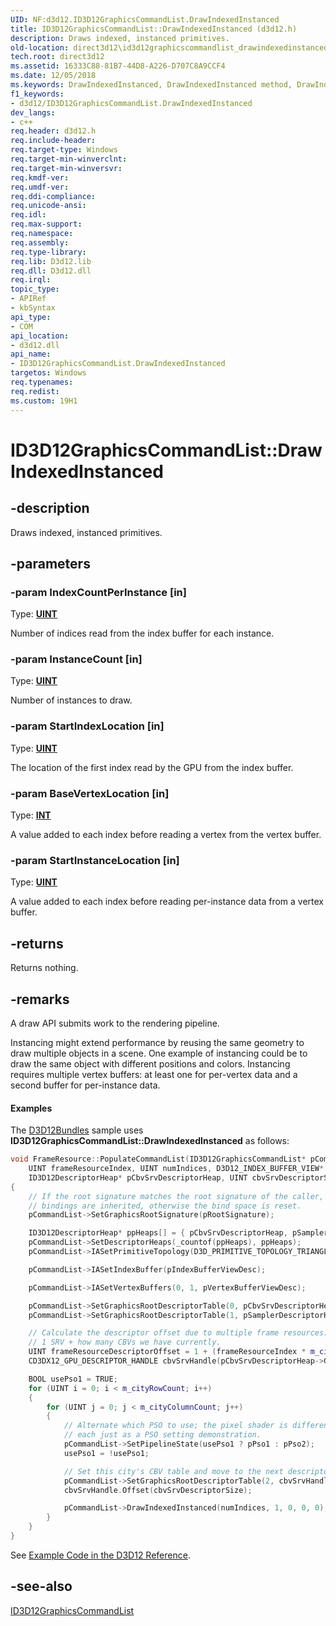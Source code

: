 ```yaml
---
UID: NF:d3d12.ID3D12GraphicsCommandList.DrawIndexedInstanced
title: ID3D12GraphicsCommandList::DrawIndexedInstanced (d3d12.h)
description: Draws indexed, instanced primitives.
old-location: direct3d12\id3d12graphicscommandlist_drawindexedinstanced.htm
tech.root: direct3d12
ms.assetid: 16333C88-81B7-44D8-A226-D707C8A9CCF4
ms.date: 12/05/2018
ms.keywords: DrawIndexedInstanced, DrawIndexedInstanced method, DrawIndexedInstanced method,ID3D12GraphicsCommandList interface, ID3D12GraphicsCommandList interface,DrawIndexedInstanced method, ID3D12GraphicsCommandList.DrawIndexedInstanced, ID3D12GraphicsCommandList::DrawIndexedInstanced, d3d12/ID3D12GraphicsCommandList::DrawIndexedInstanced, direct3d12.id3d12graphicscommandlist_drawindexedinstanced
f1_keywords:
- d3d12/ID3D12GraphicsCommandList.DrawIndexedInstanced
dev_langs:
- c++
req.header: d3d12.h
req.include-header: 
req.target-type: Windows
req.target-min-winverclnt: 
req.target-min-winversvr: 
req.kmdf-ver: 
req.umdf-ver: 
req.ddi-compliance: 
req.unicode-ansi: 
req.idl: 
req.max-support: 
req.namespace: 
req.assembly: 
req.type-library: 
req.lib: D3d12.lib
req.dll: D3d12.dll
req.irql: 
topic_type:
- APIRef
- kbSyntax
api_type:
- COM
api_location:
- d3d12.dll
api_name:
- ID3D12GraphicsCommandList.DrawIndexedInstanced
targetos: Windows
req.typenames: 
req.redist: 
ms.custom: 19H1
---
```


# ID3D12GraphicsCommandList::DrawIndexedInstanced


## -description


Draws indexed, instanced primitives.
        


## -parameters




### -param IndexCountPerInstance [in]

Type: <b><a href="https://docs.microsoft.com/windows/desktop/WinProg/windows-data-types">UINT</a></b>

Number of indices read from the index buffer for each instance.


### -param InstanceCount [in]

Type: <b><a href="https://docs.microsoft.com/windows/desktop/WinProg/windows-data-types">UINT</a></b>

Number of instances to draw.


### -param StartIndexLocation [in]

Type: <b><a href="https://docs.microsoft.com/windows/desktop/WinProg/windows-data-types">UINT</a></b>

The location of the first index read by the GPU from the index buffer.


### -param BaseVertexLocation [in]

Type: <b><a href="https://docs.microsoft.com/windows/desktop/WinProg/windows-data-types">INT</a></b>

A value added to each index before reading a vertex from the vertex buffer.


### -param StartInstanceLocation [in]

Type: <b><a href="https://docs.microsoft.com/windows/desktop/WinProg/windows-data-types">UINT</a></b>

A value added to each index before reading per-instance data from a vertex buffer.


## -returns



Returns nothing.




## -remarks



A draw API submits work to the rendering pipeline.

Instancing might extend performance by reusing the same geometry to draw multiple objects in a scene. One example of instancing could be 
      to draw the same object with different positions and colors. Instancing requires multiple vertex buffers: at least one for per-vertex data 
      and a second buffer for per-instance data.


#### Examples

The <a href="https://docs.microsoft.com/windows/desktop/direct3d12/working-samples">D3D12Bundles</a> sample uses <b>ID3D12GraphicsCommandList::DrawIndexedInstanced</b> as follows:
        


```cpp
void FrameResource::PopulateCommandList(ID3D12GraphicsCommandList* pCommandList, ID3D12PipelineState* pPso1, ID3D12PipelineState* pPso2,
    UINT frameResourceIndex, UINT numIndices, D3D12_INDEX_BUFFER_VIEW* pIndexBufferViewDesc, D3D12_VERTEX_BUFFER_VIEW* pVertexBufferViewDesc,
    ID3D12DescriptorHeap* pCbvSrvDescriptorHeap, UINT cbvSrvDescriptorSize, ID3D12DescriptorHeap* pSamplerDescriptorHeap, ID3D12RootSignature* pRootSignature)
{
    // If the root signature matches the root signature of the caller, then
    // bindings are inherited, otherwise the bind space is reset.
    pCommandList->SetGraphicsRootSignature(pRootSignature);

    ID3D12DescriptorHeap* ppHeaps[] = { pCbvSrvDescriptorHeap, pSamplerDescriptorHeap };
    pCommandList->SetDescriptorHeaps(_countof(ppHeaps), ppHeaps);
    pCommandList->IASetPrimitiveTopology(D3D_PRIMITIVE_TOPOLOGY_TRIANGLELIST);

    pCommandList->IASetIndexBuffer(pIndexBufferViewDesc);

    pCommandList->IASetVertexBuffers(0, 1, pVertexBufferViewDesc);

    pCommandList->SetGraphicsRootDescriptorTable(0, pCbvSrvDescriptorHeap->GetGPUDescriptorHandleForHeapStart());
    pCommandList->SetGraphicsRootDescriptorTable(1, pSamplerDescriptorHeap->GetGPUDescriptorHandleForHeapStart());

    // Calculate the descriptor offset due to multiple frame resources.
    // 1 SRV + how many CBVs we have currently.
    UINT frameResourceDescriptorOffset = 1 + (frameResourceIndex * m_cityRowCount * m_cityColumnCount);
    CD3DX12_GPU_DESCRIPTOR_HANDLE cbvSrvHandle(pCbvSrvDescriptorHeap->GetGPUDescriptorHandleForHeapStart(), frameResourceDescriptorOffset, cbvSrvDescriptorSize);

    BOOL usePso1 = TRUE;
    for (UINT i = 0; i < m_cityRowCount; i++)
    {
        for (UINT j = 0; j < m_cityColumnCount; j++)
        {
            // Alternate which PSO to use; the pixel shader is different on 
            // each just as a PSO setting demonstration.
            pCommandList->SetPipelineState(usePso1 ? pPso1 : pPso2);
            usePso1 = !usePso1;

            // Set this city's CBV table and move to the next descriptor.
            pCommandList->SetGraphicsRootDescriptorTable(2, cbvSrvHandle);
            cbvSrvHandle.Offset(cbvSrvDescriptorSize);

            pCommandList->DrawIndexedInstanced(numIndices, 1, 0, 0, 0);
        }
    }
}

```


See <a href="https://docs.microsoft.com/windows/desktop/direct3d12/notes-on-example-code">Example Code in the D3D12 Reference</a>.
        

<div class="code"></div>



## -see-also




<a href="https://docs.microsoft.com/windows/desktop/api/d3d12/nn-d3d12-id3d12graphicscommandlist">ID3D12GraphicsCommandList</a>
 

 

